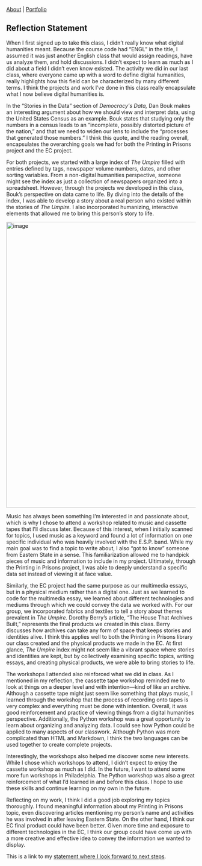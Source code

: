 [About](about.html)  |  [Portfolio](portfolio.html)

## Reflection Statement ##

When I first signed up to take this class, I didn’t really know what digital humanities meant. Because the course code had “ENGL” in the title, I assumed it was just another English class that would assign readings, have us analyze them, and hold discussions. I didn’t expect to learn as much as I did about a field I didn’t even know existed. The activity we did in our last class, where everyone came up with a word to define digital humanities, really highlights how this field can be characterized by many different terms. I think the projects and work I’ve done in this class really encapsulate what I now believe digital humanities is.

In the “Stories in the Data” section of *Democracy's Data,* Dan Bouk makes an interesting argument about how we should view and interpret data, using the United States Census as an example. Bouk states that studying only the numbers in a census leads to an “incomplete, possibly distorted picture of the nation,” and that we need to widen our lens to include the “processes that generated those numbers.” I think this quote, and the reading overall, encapsulates the overarching goals we had for both the Printing in Prisons project and the EC project.

For both projects, we started with a large index of *The Umpire* filled with entries defined by tags, newspaper volume numbers, dates, and other sorting variables. From a non-digital humanities perspective, someone might see the index as just a collection of newspapers organized into a spreadsheet. However, through the projects we developed in this class, Bouk’s perspective on data came to life. By diving into the details of the index, I was able to develop a story about a real person who existed within the stories of *The Umpire.* I also incorporated humanizing, interactive elements that allowed me to bring this person’s story to life.

<img width="759" alt="image" src="https://github.com/user-attachments/assets/aa3bcbc8-f7ef-406f-a950-64a7e3996353" />

Music has always been something I’m interested in and passionate about, which is why I chose to attend a workshop related to music and cassette tapes that I’ll discuss later. Because of this interest, when I initially scanned for topics, I used music as a keyword and found a lot of information on one specific individual who was heavily involved with the E.S.P. band. While my main goal was to find a topic to write about, I also “got to know” someone from Eastern State in a sense. This familiarization allowed me to handpick pieces of music and information to include in my project. Ultimately, through the Printing in Prisons project, I was able to deeply understand a specific data set instead of viewing it at face value.

Similarly, the EC project had the same purpose as our multimedia essays, but in a physical medium rather than a digital one. Just as we learned to code for the multimedia essay, we learned about different technologies and mediums through which we could convey the data we worked with. For our group, we incorporated fabrics and textiles to tell a story about themes prevalent in *The Umpire.* Dorothy Berry’s article, “The House That Archives Built,” represents the final products we created in this class. Berry discusses how archives can take any form of space that keeps stories and identities alive. I think this applies well to both the Printing in Prisons library our class created and the physical products we made in the EC. At first glance, *The Umpire* index might not seem like a vibrant space where stories and identities are kept, but by collectively examining specific topics, writing essays, and creating physical products, we were able to bring stories to life.

The workshops I attended also reinforced what we did in class. As I mentioned in my reflection, the cassette tape workshop reminded me to look at things on a deeper level and with intention—kind of like an archive. Although a cassette tape might just seem like something that plays music, I learned through the workshop that the process of recording onto tapes is very complex and everything must be done with intention. Overall, it was good reinforcement and practice of viewing things from a digital humanities perspective. Additionally, the Python workshop was a great opportunity to learn about organizing and analyzing data. I could see how Python could be applied to many aspects of our classwork. Although Python was more complicated than HTML and Markdown, I think the two languages can be used together to create complete projects.

Interestingly, the workshops also helped me discover some new interests. While I chose which workshops to attend, I didn’t expect to enjoy the cassette workshop as much as I did. In the future, I want to attend some more fun workshops in Philadelphia. The Python workshop was also a great reinforcement of what I’d learned in and before this class. I hope to use these skills and continue learning on my own in the future.

Reflecting on my work, I think I did a good job exploring my topics thoroughly. I found meaningful information about my Printing in Prisons topic, even discovering articles mentioning my person’s name and activities he was involved in after leaving Eastern State. On the other hand, I think our EC final product could have been better. Given more time and exposure to different technologies in the EC, I think our group could have come up with a more creative and effective idea to convey the information we wanted to display.




This is a link to my [statement where I look forward to next steps](lookingforward.html).
